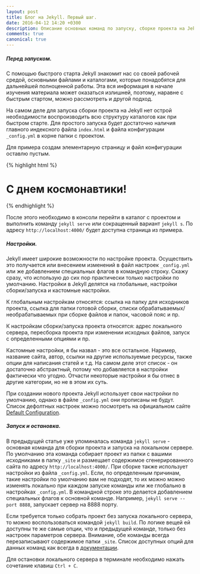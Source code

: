 ```yaml
---
layout: post
title: Блог на Jekyll. Первый шаг.
date: 2016-04-12 14:20 +0300
description: Описание основных команд по запуску, сборке проекта на Jekyll, основные параметры настройки Jekyll
comments: true
canonical: true
---
```

##### Перед запуском.
С помощью быстрого старта Jekyll знакомит нас со своей рабочей средой, основными файлами и каталогами, которые понадобятся для дальнейшей полноценной работы. Эта вся информация в начале изучения материала может оказаться излишней, поэтому, наравне с быстрым стартом, можно рассмотреть и другой подход.

На самом деле для запуска сборки проекта на Jekyll нет острой необходимости воспроизводить всю структуру каталогов как при быстром старте. Для простого запуска будет достаточно наличия главного индексного файла `index.html` и  файла конфигурации `_config.yml` в корне папки с проектом.

Для примера создам элементарную страницу и файл конфигурации оставлю пустым.

{% highlight html %}
<!DOCTYPE html>
<html lang="en">
<head>
  <meta charset="UTF-8">
  <title>Jekyll blog</title>
</head>
<body>
  <h1>С днем космонавтики!</h1>
</body>
</html>
{% endhighlight %}

После этого необходимо в консоли перейти в каталог с проектом и выполнить команду `jekyll serve` или сокращенный вариант `jekyll s`. По адресу `http://localhost:4000/` будет доступна страница из примера.

##### Настройки.
Jekyll имеет широкие возможности по настройке проекта. Осуществить это получается или внесением изменений в файл настроек `_config.yml` или же добавлением специальных флагов в командную строку. Скажу сразу, что использую до сих пор практически только настройки по умолчанию. Настройки в Jekyll делятся на глобальные, настройки сборки/запуска и кастомные настройки.

К глобальным настройкам относятся: ссылка на папку для исходников проекта, ссылка для папки готовой сборки, списки обрабатываемых/необрабатываемых при сборке файлов и папок, часовой пояс и пр.

К настройкам сборки/запуска проекта относятся: адрес локального сервера, пересборка проекта при изменении исходных файлов, запуск с определенными опциями и пр.

Кастомные настройки, я бы назвал - это все остальное. Наример, название сайта, автор, ссылки на другие используемые ресурсы, также опции для написания статей и т.д. На самом деле этот список - он достаточно абстрактный, потому что добавляется в настройки фактически что угодно. Отчасти некоторые настройки я бы отнес в другие категории, но не в этом их суть.

При создании нового проекта Jekyll использует свои настройки по умолчанию, однако в файле `_config.yml` они прописаны не будут. Список дефолтных настроек можно посмотреть на официальном сайте [Default Configuration](https://jekyllrb.com/docs/configuration/#default-configuration).

##### Запуск и остановка.

В предыдущей статье уже упоминалась команда `jekyll serve` - основная команда для сборки проекта и запуска на локальном сервере. По умолчанию эта команда собирает проект из папки с вашими исходниками в папку `_site` и размещает содержимое сгенерированного сайта по адресу `http://localhost:4000/`. При сборке также использует настройки из файла `_config.yml`. Если, по определенным причинам, такие настройки по умолчанию вам не подходят, то их можно можно изменять локально при каждом запуске команды или же глобально в настройках `_config.yml`. В командной строке это делается добавлением специальных флагов к основной команде. Например, `jekyll serve --port 8888`, запускает сервер на 8888 порту.

Если требуется только собрать проект без запуска локального сервера, то можно воспользоваться командой `jekyll build`. По логике вещей ей доступны те же самые опции, что и предыдущей команде, только без настроек параметров сервера. Внимание, обе команды всегда перезаписывают содержимое папки `_site`. Список доступных опций для данных команд как всегда в [документации](https://jekyllrb.com/docs/configuration/#build-command-options).

Для остановки локального сервера в терминале необходимо нажать сочетание клавиш `Ctrl + C`.
